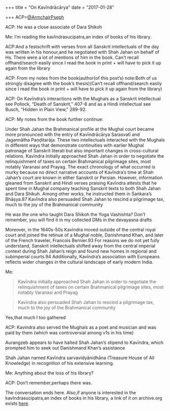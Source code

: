 +++
title = "On Kavīndrācārya"
date = "2017-01-28"

+++
ACP=[@ArmchairPseph](https://twitter.com/ArmchairPseph)

ACP: He was a close associate of Dara Shikoh

Me: I’m reading the kavIndrasucipatra,an index of books of his library.

ACP:And a festschrift with verses from all Sanskrit intellectuals of the
day was written in his honour,and he negotiated with Shah Jahan on
behalf of Hs. There were a lot of mentions of him in the book. Can’t
recall offhand/search easily since I read the book in print + will have
to pick it up again from the library

ACP: From my notes from the book(author(of this post’s) note:Both of us
strongly disagree with the book’s thesis)(Can’t recall offhand/search
easily since I read the book in print + will have to pick it up again
from the library)

ACP: On Kavīndra’s interactions with the Mughals as a Sanskrit
intellectual see Pollock, “Death of Sanskrit,” 407-8 and as a Hindi
intellectual see Busch, “Hidden in Plain View,” 289-92.

ACP: My notes from the book further continue:

Under Shah Jahan the Brahmanical profile at the Mughal court became more
pronounced with the entry of Kavīndrācārya Sarasvatī and Jagannātha
Paṇḍitarāja. These two intellectuals interacted with the Mughals in
different ways that demonstrate continuities with earlier Mughal
patronage of Sanskrit literati but also important changes in
cross-cultural relations. Kavīndra initially approached Shah Jahan in
order to negotiate the relinquishment of taxes on certain Brahmanical
pilgrimage sites, most notably Varanasi and Prayag. The exact chronology
of what occurred is murky because no direct narrative accounts of
Kavīndra’s time at Shah Jahan’s court are known in either Sanskrit or
Persian. However, information gleaned from Sanskrit and Hindi verses
praising Kavīndra attests that he spent time in Mughal company teaching
Sanskrit texts to both Shah Jahan and Dara Shikuh. Among other works, he
instructed them in Śaṅkara’s Bhāṣya.87 Kavīndra also persuaded Shah
Jahan to rescind a pilgrimage tax, much to the joy of the Brahmanical
community

He was the one who taught Dara Shikoh the Yoga Vashishta? Don’t
remember, you will find it in my collected DMs in the devayasna drafts

Moreover, in the 1640s-50s Kavīndra moved outside of the central royal
court and joined the retinue of a Mughal noble, Danishmand Khan, and
later of the French traveler, Francois Bernier.93 For reasons we do not
yet fully understand, Sanskrit intellectuals shifted away from the
central imperial context during Shah Jahan’s reign and found new homes
in regional and subimperial courts.94 Additionally, Kavīndra’s
association with Europeans reflects wider changes in the cultural
landscape of early modern India.

Me:

> Kavīndra initially approached Shah Jahan in order to negotiate the
> relinquishment of taxes on certain Brahmanical pilgrimage sites, most
> notably Varanasi and Prayag

> Kavīndra also persuaded Shah Jahan to rescind a pilgrimage tax, much
> to the joy of the Brahmanical community

Yes,that much I too gathered

ACP: Kavindra also served the Mughals as a poet and musician and was
paid by them (which was controversial among v1s in his time)

Aurangzeb appears to have halted Shah Jahan’s stipend to Kavīndra,
which prompted him to seek out Danishmand Khan’s assistance

Shah Jahan named Kavīndra sarvavidyānidhāna (Treasure House of All
Knowledge) in recognition of his extensive learning.

Me: Anything about the loss of his library?

ACP: Don’t remember,perhaps there was.

The conversation ends here. Also,if anyone is interested in the
kavIndrasucipatra,an index of books in his library, a link of it on
archive.org exists
[here](https://archive.org/details/kavindracaryasuc00kaviuoft).

